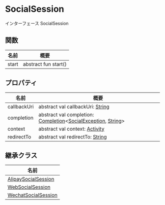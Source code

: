 # SocialSession

インターフェース SocialSession

## 関数

| 名前  | 概要              |
| ----- | -------------------- |
| start | abstract fun start() |

## プロパティ

| 名前        | 概要                                                                                                                                                                                                                                     |
| ----------- | --------------------------------------------------------------------------------------------------------------------------------------------------------------------------- |
| callbackUri | abstract val callbackUri: [String](https://kotlinlang.org/api/latest/jvm/stdlib/kotlin/-string/index.html)                                                                  |
| completion  | abstract val completion: [Completion](../../io.logto.sdk.android.completion/-completion/index.md)&lt;[SocialException](../-social-exception/index.md), [String](https://kotlinlang.org/api/latest/jvm/stdlib/kotlin/-string/index.html)&gt; |
| context     | abstract val context: [Activity](https://developer.android.com/reference/kotlin/android/app/Activity.html)                                                                  |
| redirectTo  | abstract val redirectTo: [String](https://kotlinlang.org/api/latest/jvm/stdlib/kotlin/-string/index.html)                                                                   |

## 継承クラス

| 名前                                                                                                 |
| ---------------------------------------------------------------------------------------------------- |
| [AlipaySocialSession](../../io.logto.sdk.android.auth.social.alipay/-alipay-social-session/index.md) |
| [WebSocialSession](../../io.logto.sdk.android.auth.social.web/-web-social-session/index.md)          |
| [WechatSocialSession](../../io.logto.sdk.android.auth.social.wechat/-wechat-social-session/index.md) |